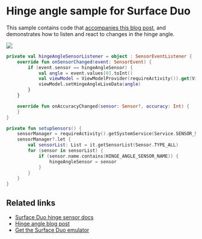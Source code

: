 # Hinge angle sample for Surface Duo

This sample contains code that [accompanies this blog post](https://devblogs.microsoft.com/surface-duo/hinge-angle-on-surface-duo/), and demonstrates how to listen and react to changes in the hinge angle.

![](Screenshots/)

```kotlin
private val hingeAngleSensorListener = object : SensorEventListener {
    override fun onSensorChanged(event: SensorEvent) {
        if (event.sensor == hingeAngleSensor) {
            val angle = event.values[0].toInt()
            val viewModel = ViewModelProvider(requireActivity()).get(ViewModel::class.java)
            viewModel.setHingeAngleLiveData(angle)
        }
    }

    override fun onAccuracyChanged(sensor: Sensor?, accuracy: Int) {
    }
}

private fun setupSensors() {
    sensorManager = requireActivity().getSystemService(Service.SENSOR_SERVICE) as SensorManager?
    sensorManager?.let {
        val sensorList: List = it.getSensorList(Sensor.TYPE_ALL)
        for (sensor in sensorList) {
            if (sensor.name.contains(HINGE_ANGLE_SENSOR_NAME)) {
                hingeAngleSensor = sensor
            }
        }
    }
}
```

## Related links

- [Surface Duo hinge sensor docs](https://docs.microsoft.com/dual-screen/android/api-reference/hinge-sensor/)
- [Hinge angle blog post](https://devblogs.microsoft.com/surface-duo/resource-configuration-for-microsoft-surface-duo/)
- [Get the Surface Duo emulator](https://docs.microsoft.com/dual-screen/android/emulator/)
